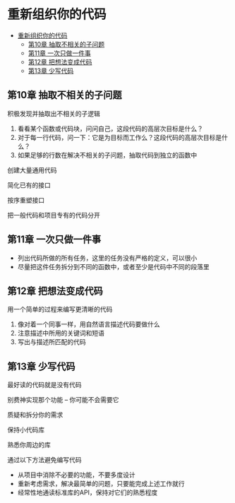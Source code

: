 # 重新组织你的代码

- [重新组织你的代码](#重新组织你的代码)
  - [第10章 抽取不相关的子问题](#第10章抽取不相关的子问题)
  - [第11章 一次只做一件事](#第11章一次只做一件事)
  - [第12章 把想法变成代码](#第12章把想法变成代码)
  - [第13章 少写代码](#第13章少写代码)

## 第10章 抽取不相关的子问题

积极发现并抽取出不相关的子逻辑

1. 看看某个函数或代码块，问问自己，这段代码的高层次目标是什么？
2. 对于每一行代码，问一下：它是为目标而工作么？这段代码的高层次目标是什么？
3. 如果足够的行数在解决不相关的子问题，抽取代码到独立的函数中

创建大量通用代码

简化已有的接口

按序重塑接口

把一般代码和项目专有的代码分开

## 第11章 一次只做一件事

- 列出代码所做的所有任务，这里的任务没有严格的定义，可以很小
- 尽量把这件任务拆分到不同的函数中，或者至少是代码中不同的段落里

## 第12章 把想法变成代码

用一个简单的过程来编写更清晰的代码

1. 像对着一个同事一样，用自然语言描述代码要做什么
2. 注意描述中所用的关键词和短语
3. 写出与描述所匹配的代码

## 第13章 少写代码

最好读的代码就是没有代码

别费神实现那个功能 – 你可能不会需要它

质疑和拆分你的需求

保持小代码库

熟悉你周边的库

通过以下方法避免编写代码

- 从项目中消除不必要的功能，不要多度设计
- 重新考虑需求，解决最简单的问题，只要能完成上述工作就行
- 经常性地通读标准库的API，保持对它们的熟悉程度
